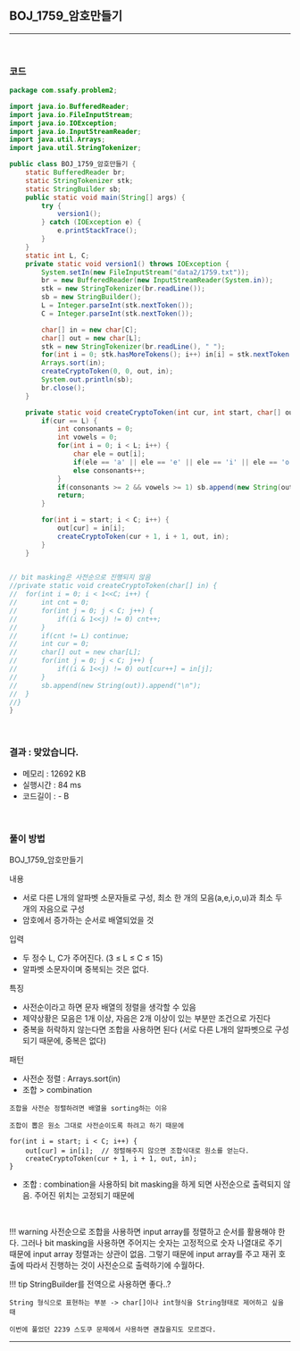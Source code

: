 ## BOJ_1759_암호만들기

---

<br />

### 코드

```java
package com.ssafy.problem2;

import java.io.BufferedReader;
import java.io.FileInputStream;
import java.io.IOException;
import java.io.InputStreamReader;
import java.util.Arrays;
import java.util.StringTokenizer;

public class BOJ_1759_암호만들기 {
	static BufferedReader br;
	static StringTokenizer stk;
	static StringBuilder sb;
	public static void main(String[] args) {
		try {
			version1();
		} catch (IOException e) {
			e.printStackTrace();
		}
	}
	static int L, C;
	private static void version1() throws IOException {
		System.setIn(new FileInputStream("data2/1759.txt"));
		br = new BufferedReader(new InputStreamReader(System.in));
		stk = new StringTokenizer(br.readLine());
		sb = new StringBuilder();
		L = Integer.parseInt(stk.nextToken());
		C = Integer.parseInt(stk.nextToken());

		char[] in = new char[C];
		char[] out = new char[L];
		stk = new StringTokenizer(br.readLine(), " ");
		for(int i = 0; stk.hasMoreTokens(); i++) in[i] = stk.nextToken().charAt(0);
		Arrays.sort(in);
		createCryptoToken(0, 0, out, in);
		System.out.println(sb);
		br.close();
	}

	private static void createCryptoToken(int cur, int start, char[] out, char[] in) {
		if(cur == L) {
			int consonants = 0;
			int vowels = 0;
			for(int i = 0; i < L; i++) {
				char ele = out[i];
				if(ele == 'a' || ele == 'e' || ele == 'i' || ele == 'o' || ele == 'u') vowels++;
				else consonants++;
			}
			if(consonants >= 2 && vowels >= 1) sb.append(new String(out)).append("\n");
			return;
		}

		for(int i = start; i < C; i++) {
			out[cur] = in[i];
			createCryptoToken(cur + 1, i + 1, out, in);
		}
	}

	
// bit masking은 사전순으로 진행되지 않음
//private static void createCryptoToken(char[] in) {
//	for(int i = 0; i < 1<<C; i++) {
//		int cnt = 0;
//		for(int j = 0; j < C; j++) {
//			if((i & 1<<j) != 0) cnt++;
//		}
//		if(cnt != L) continue;
//		int cur = 0;
//		char[] out = new char[L];
//		for(int j = 0; j < C; j++) {
//			if((i & 1<<j) != 0)	out[cur++] = in[j];
//		}
//		sb.append(new String(out)).append("\n");
//	}
//}
}
```

<br />

### 결과 : 맞았습니다.

- 메모리 : 12692 KB
- 실행시간 : 84 ms
- 코드길이 : - B

<br />

### 풀이 방법

BOJ_1759_암호만들기

내용
- 서로 다른 L개의 알파벳 소문자들로 구성, 최소 한 개의 모음(a,e,i,o,u)과 최소 두 개의 자음으로 구성
- 암호에서 증가하는 순서로 배열되었을 것

입력
- 두 정수 L, C가 주어진다. (3 ≤ L ≤ C ≤ 15)
- 알파벳 소문자이며 중복되는 것은 없다.

특징
- 사전순이라고 하면 문자 배열의 정렬을 생각할 수 있음
- 제약상황은 모음은 1개 이상, 자음은 2개 이상이 있는 부분만 조건으로 가진다
- 중복을 허락하지 않는다면 조합을 사용하면 된다 (서로 다른 L개의 알파벳으로 구성되기 때문에, 중복은 없다)

패턴
- 사전순 정렬 : Arrays.sort(in)
- 조합 > combination
```
조합을 사전순 정렬하려면 배열을 sorting하는 이유

조합이 뽑은 원소 그대로 사전순이도록 하려고 하기 때문에

for(int i = start; i < C; i++) {
	out[cur] = in[i];  // 정렬해주지 않으면 조합식대로 원소를 얻는다.
	createCryptoToken(cur + 1, i + 1, out, in);
}

```

- 조합 : combination을 사용하되 bit masking을 하게 되면 사전순으로 출력되지 않음. 주어진 위치는 고정되기 때문에


<br />

<!--추가 내용 있다면 더 적어주시면 됩니다-->
!!! warning
    사전순으로 조합을 사용하면 input array를 정렬하고 순서를 활용해야 한다.
    그러나 bit masking을 사용하면 주어지는 숫자는 고정적으로 숫자 나열대로 주기 때문에 input array 정렬과는 상관이 없음.
    그렇기 때문에 input array를 주고 재귀 호출에 따라서 진행하는 것이 사전순으로 출력하기에 수월하다.


!!! tip
	StringBuilder를 전역으로 사용하면 좋다..?
	
	String 형식으로 표현하는 부분 -> char[]이나 int형식을 String형태로 제어하고 싶을 때
	
	이번에 풀었던 2239 스도쿠 문제에서 사용하면 괜찮을지도 모르겠다. 

---


